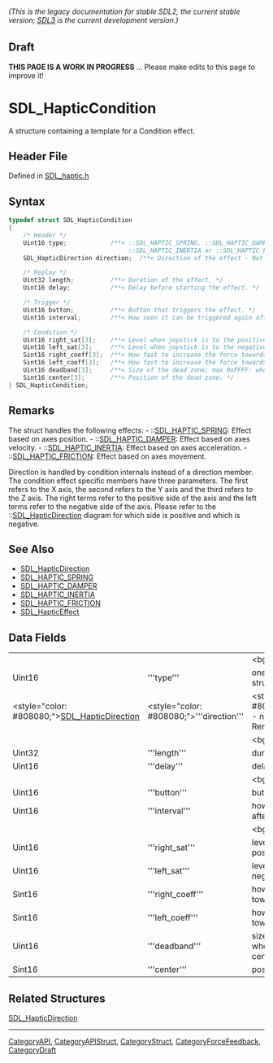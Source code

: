 ###### (This is the legacy documentation for stable SDL2, the current stable version; [SDL3](https://wiki.libsdl.org/SDL3/) is the current development version.)

## Draft

**THIS PAGE IS A WORK IN PROGRESS** ... Please make edits to this page to improve it!
# SDL_HapticCondition

A structure containing a template for a Condition effect.

## Header File

Defined in [SDL_haptic.h](https://github.com/libsdl-org/SDL/blob/SDL2/include/SDL_haptic.h)

## Syntax

```c
typedef struct SDL_HapticCondition
{
    /* Header */
    Uint16 type;            /**< ::SDL_HAPTIC_SPRING, ::SDL_HAPTIC_DAMPER,
                                 ::SDL_HAPTIC_INERTIA or ::SDL_HAPTIC_FRICTION */
    SDL_HapticDirection direction;  /**< Direction of the effect - Not used ATM. */

    /* Replay */
    Uint32 length;          /**< Duration of the effect. */
    Uint16 delay;           /**< Delay before starting the effect. */

    /* Trigger */
    Uint16 button;          /**< Button that triggers the effect. */
    Uint16 interval;        /**< How soon it can be triggered again after button. */

    /* Condition */
    Uint16 right_sat[3];    /**< Level when joystick is to the positive side; max 0xFFFF. */
    Uint16 left_sat[3];     /**< Level when joystick is to the negative side; max 0xFFFF. */
    Sint16 right_coeff[3];  /**< How fast to increase the force towards the positive side. */
    Sint16 left_coeff[3];   /**< How fast to increase the force towards the negative side. */
    Uint16 deadband[3];     /**< Size of the dead zone; max 0xFFFF: whole axis-range when 0-centered. */
    Sint16 center[3];       /**< Position of the dead zone. */
} SDL_HapticCondition;
```

## Remarks

The struct handles the following effects: -
::[SDL_HAPTIC_SPRING](SDL_HAPTIC_SPRING): Effect based on axes position. -
::[SDL_HAPTIC_DAMPER](SDL_HAPTIC_DAMPER): Effect based on axes velocity. -
::[SDL_HAPTIC_INERTIA](SDL_HAPTIC_INERTIA): Effect based on axes
acceleration. - ::[SDL_HAPTIC_FRICTION](SDL_HAPTIC_FRICTION): Effect based
on axes movement.

Direction is handled by condition internals instead of a direction member.
The condition effect specific members have three parameters. The first
refers to the X axis, the second refers to the Y axis and the third refers
to the Z axis. The right terms refer to the positive side of the axis and
the left terms refer to the negative side of the axis. Please refer to the
::[SDL_HapticDirection](SDL_HapticDirection) diagram for which side is
positive and which is negative.

## See Also

* [SDL_HapticDirection](SDL_HapticDirection)
* [SDL_HAPTIC_SPRING](SDL_HAPTIC_SPRING)
* [SDL_HAPTIC_DAMPER](SDL_HAPTIC_DAMPER)
* [SDL_HAPTIC_INERTIA](SDL_HAPTIC_INERTIA)
* [SDL_HAPTIC_FRICTION](SDL_HAPTIC_FRICTION)
* [SDL_HapticEffect](SDL_HapticEffect)


## Data Fields

|                                                                     |                                          |                                                                                                    |
| ------------------------------------------------------------------- | ---------------------------------------- | -------------------------------------------------------------------------------------------------- |
|                                                                     |                                          | <bgcolor="#EDEDED">''Header''                                                                      |
| Uint16                                                              | '''type'''                               | one of the effects handled by this structure; see Remarks for details                              |
| <style="color: #808080;">[SDL_HapticDirection](SDL_HapticDirection) | <style="color: #808080;">'''direction''' | <style="color: #808080;">direction of the effect - not used at the moment; see Remarks for details |
|                                                                     |                                          | <bgcolor="#EDEDED">''Replay''                                                                      |
| Uint32                                                              | '''length'''                             | duration of the effect                                                                             |
| Uint16                                                              | '''delay'''                              | delay before starting the effect                                                                   |
|                                                                     |                                          | <bgcolor="#EDEDED">''Trigger''                                                                     |
| Uint16                                                              | '''button'''                             | button that triggers the effect                                                                    |
| Uint16                                                              | '''interval'''                           | how soon it can be triggered again after button                                                    |
|                                                                     |                                          | <bgcolor="#EDEDED">''Condition''                                                                   |
| Uint16                                                              | '''right_sat'''                          | level when joystick is to the positive side; max 0xFFFF                                            |
| Uint16                                                              | '''left_sat'''                           | level when joystick is to the negative side; max 0xFFFF                                            |
| Sint16                                                              | '''right_coeff'''                        | how fast to increase the force towards the positive side                                           |
| Sint16                                                              | '''left_coeff'''                         | how fast to increase the force towards the negative side                                           |
| Uint16                                                              | '''deadband'''                           | size of the dead zone; max 0xFFFF: whole axis-range when 0-centered <!-- (units)? -->              |
| Sint16                                                              | '''center'''                             | position of the dead zone                                                                          |
<!-- <span style="color: green;">All of the Condition fields had a [3] that was left out. Should it be in?</span> -->

## Related Structures

[SDL_HapticDirection](SDL_HapticDirection)

----
[CategoryAPI](CategoryAPI), [CategoryAPIStruct](CategoryAPIStruct), [CategoryStruct](CategoryStruct), [CategoryForceFeedback](CategoryForceFeedback), [CategoryDraft](CategoryDraft)


